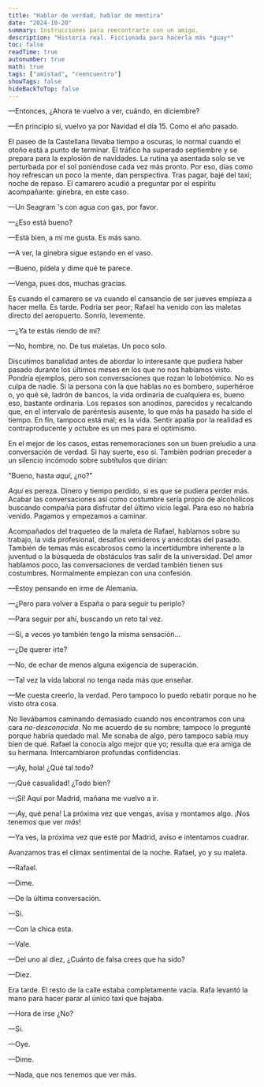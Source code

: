 ```yaml
---
title: "Hablar de verdad, hablar de mentira"
date: "2024-10-20"
summary: Instrucciones para reecontrarte con un amigo.
description: "Historia real. Ficcionada para hacerla más *guay*"
toc: false
readTime: true
autonumber: true
math: true
tags: ["amistad", "reencuentro"]
showTags: false
hideBackToTop: false
---
```

—Entonces, ¿Ahora te vuelvo a ver, cuándo, en diciembre?

—En principio sí, vuelvo ya por Navidad el día 15. Como el año pasado.

El paseo de la Castellana llevaba tiempo a oscuras, lo normal cuando el otoño está a punto de terminar. El tráfico ha superado septiembre y se prepara para la explosión de navidades. La rutina ya asentada solo se ve perturbada por el sol poniéndose cada vez más pronto. Por eso, días como hoy refrescan un poco la mente, dan perspectiva. Tras pagar, bajé del taxi; noche de repaso. El camarero acudió a preguntar por el espíritu acompañante: ginebra, en este caso.

—Un Seagram 's con agua con gas, por favor.

—¿Eso está bueno?

—Está bien, a mí me gusta. Es más sano.

—A ver, la ginebra sigue estando en el vaso.

—Bueno, pídela y dime qué te parece.

—Venga, pues dos, muchas gracias.

Es cuando el camarero se va cuando el cansancio de ser jueves empieza a hacer mella. Es tarde. Podría ser peor; Rafael ha venido con las maletas directo del aeropuerto. Sonrío, levemente.

—¿Ya te estás riendo de mí?

—No, hombre, no. De tus maletas. Un poco solo.

Discutimos banalidad antes de abordar lo interesante que pudiera haber pasado durante los últimos meses en los que no nos habíamos visto. Pondría ejemplos, pero son conversaciones que rozan lo lobotómico. No es culpa de nadie. Si la persona con la que hablas no es bombero, superhéroe o, yo qué sé, ladrón de bancos, la vida ordinaria de cualquiera es, bueno eso, bastante ordinaria. Los repasos son anodinos, parecidos y recalcando que, en el intervalo de paréntesis ausente, lo que más ha pasado ha sido el tiempo. En fin, tampoco está mal; es la vida. Sentir apatía por la realidad es contraproducente y octubre es un mes para el optimismo.

En el mejor de los casos, estas rememoraciones son un buen preludio a una conversación de verdad. Si hay suerte, eso sí. También podrían preceder a un silencio incómodo sobre subtítulos que dirían:

"Bueno, hasta *aquí*, ¿no?"

*Aquí* es pereza. Dinero y tiempo perdido, si es que se pudiera perder más. Acabar las conversaciones así como costumbre sería propio de alcohólicos buscando compañía para disfrutar del último vicio legal. Para eso no habría venido. Pagamos y empezamos a caminar.

Acompañados del traqueteo de la maleta de Rafael, hablamos sobre su trabajo, la vida profesional, desafíos venideros y anécdotas del pasado. También de temas más escabrosos como la incertidumbre inherente a la juventud o la búsqueda de obstáculos tras salir de la universidad. Del amor hablamos poco, las conversaciones de verdad también tienen sus costumbres. Normalmente empiezan con una confesión.

—Estoy pensando en irme de Alemania.

—¿Pero para volver a España o para seguir tu periplo?

—Para seguir por ahí, buscando un reto tal vez.

—Sí, a veces yo también tengo la misma sensación…

—¿De querer irte?

—No, de echar de menos alguna exigencia de superación. 

—Tal vez la vida laboral no tenga nada más que enseñar.

—Me cuesta creerlo, la verdad. Pero tampoco lo puedo rebatir porque no he visto otra cosa.

No llevábamos caminando demasiado cuando nos encontramos con una cara *no-desconocida*. No me acuerdo de su nombre; tampoco lo pregunté porque habría quedado mal. Me sonaba de algo, pero tampoco sabía muy bien de qué. Rafael la conocía algo mejor que yo; resulta que era amiga de su hermana. Intercambiaron profundas confidencias.

—¡Ay, hola! ¿Qué tal todo?

—¡Qué casualidad! ¿Todo bien?

—¡Sí! Aquí por Madrid, mañana me vuelvo a ir.

—¡Ay, qué pena! La próxima vez que vengas, avisa y montamos algo. ¡Nos tenemos que ver *más*!

—Ya ves, la próxima vez que esté por Madrid,  aviso e intentamos cuadrar.

Avanzamos tras el clímax sentimental de la noche. Rafael, yo y su maleta.

—Rafael.

—Dime.

—De la última conversación.

—Sí.

—Con la chica esta.

—Vale.

—Del uno al diez, ¿Cuánto de falsa crees que ha sido?

—Diez.

Era tarde. El resto de la calle estaba completamente vacía. Rafa levantó la mano para hacer parar al único taxi que bajaba. 

—Hora de irse ¿No?

—Si.

—Oye.

—Dime.

—Nada, que nos tenemos que ver más.

